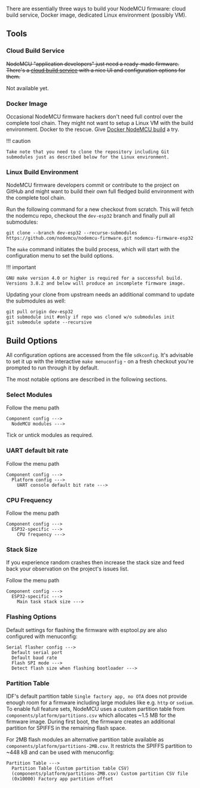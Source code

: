 There are essentially three ways to build your NodeMCU firmware: cloud build service, Docker image, dedicated Linux environment (possibly VM).

## Tools

### Cloud Build Service
<del>NodeMCU "application developers" just need a ready-made firmware. There's a [cloud build service](http://nodemcu-build.com/) with a nice UI and configuration options for them.</del>

Not available yet.

### Docker Image
Occasional NodeMCU firmware hackers don't need full control over the complete tool chain. They might not want to setup a Linux VM with the build environment. Docker to the rescue. Give [Docker NodeMCU build](https://hub.docker.com/r/marcelstoer/nodemcu-build/) a try.

!!! caution

    Take note that you need to clone the repository including Git submodules just as described below for the Linux environment. 

### Linux Build Environment
NodeMCU firmware developers commit or contribute to the project on GitHub and might want to build their own full fledged build environment with the complete tool chain.

Run the following command for a new checkout from scratch. This will fetch the nodemcu repo, checkout the `dev-esp32` branch and finally pull all submodules:

```
git clone --branch dev-esp32 --recurse-submodules https://github.com/nodemcu/nodemcu-firmware.git nodemcu-firmware-esp32
```

The `make` command initiates the build process, which will start with the configuration menu to set the build options.

!!! important

    GNU make version 4.0 or higher is required for a successful build. Versions 3.8.2 and below will produce an incomplete firmware image.

Updating your clone from upstream needs an additional command to update the submodules as well:

```
git pull origin dev-esp32
git submodule init #only if repo was cloned w/o submodules init
git submodule update --recursive
```

## Build Options

All configuration options are accessed from the file `sdkconfig`. It's advisable to set it up with the interactive `make menuconfig` - on a fresh checkout you're prompted to run through it by default.

The most notable options are described in the following sections.

### Select Modules

Follow the menu path
```
Component config --->
  NodeMCU modules --->
```
Tick or untick modules as required.

### UART default bit rate

Follow the menu path
```
Component config --->
  Platform config --->
    UART console default bit rate --->
```

### CPU Frequency

Follow the menu path
```
Component config --->
  ESP32-specific --->
    CPU frequency --->
```

### Stack Size

If you experience random crashes then increase the stack size and feed back your observation on the project's issues list.

Follow the menu path
```
Component config --->
  ESP32-specific --->
    Main task stack size --->
```

### Flashing Options

Default settings for flashing the firmware with esptool.py are also configured with menuconfig:

```
Serial flasher config --->
  Default serial port
  Default baud rate
  Flash SPI mode --->
  Detect flash size when flashing bootloader --->
```

### Partition Table
IDF's default partition table `Single factory app, no OTA` does not provide enough room for a firmware including large modules like e.g. `http` or `sodium`. To enable full feature sets, NodeMCU uses a custom partition table from `components/platform/partitions.csv` which allocates ~1.5&nbsp;MB for the firmware image. During first boot, the firmware creates an additional partition for SPIFFS in the remaining flash space.

For 2MB flash modules an alternative partition table available as `components/platform/partitions-2MB.csv`. It restricts the SPIFFS partition to  ~448&nbsp;kB and can be used with menuconfig:

```
Partition Table --->
  Partition Table (Custom partition table CSV)
  (components/platform/partitions-2MB.csv) Custom partition CSV file
  (0x10000) Factory app partition offset
```
